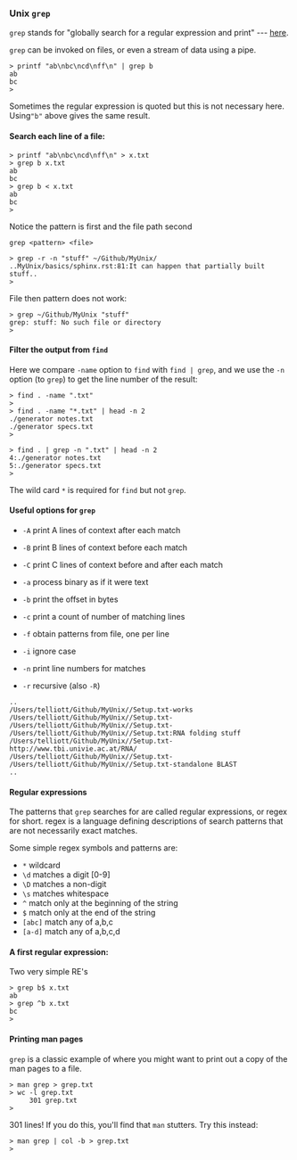 ### Unix `grep`

`grep` stands for "globally search for a regular expression and print" --- [here](https://en.wikipedia.org/wiki/Grep).

`grep` can be invoked on files, or even a stream of data using a pipe.

```
> printf "ab\nbc\ncd\nff\n" | grep b
ab
bc
>
```

Sometimes the regular expression is quoted but this is not necessary here.  Using`"b"` above gives the same result.

#### Search each line of a file:

```
> printf "ab\nbc\ncd\nff\n" > x.txt
> grep b x.txt 
ab
bc
> grep b < x.txt 
ab
bc
>
```

Notice the pattern is first and the file path second

    grep <pattern> <file>

```
> grep -r -n "stuff" ~/Github/MyUnix/ 
..MyUnix/basics/sphinx.rst:81:It can happen that partially built stuff..
>
```

File then pattern does not work:

```
> grep ~/Github/MyUnix "stuff"
grep: stuff: No such file or directory
>
```

#### Filter the output from `find`

Here we compare `-name` option to `find` with `find | grep`, and we use the `-n` option (to `grep`) to get the line number of the result:

```
> find . -name ".txt"
>
> find . -name "*.txt" | head -n 2
./generator notes.txt
./generator specs.txt
>
```

```
> find . | grep -n ".txt" | head -n 2
4:./generator notes.txt
5:./generator specs.txt
>
```

The wild card `*` is required for `find` but not `grep`.

#### Useful options for `grep`

* ``-A`` print A lines of context after each match
* ``-B`` print B lines of context before each match
* ``-C`` print C lines of context before and after each match

* ``-a`` process binary as if it were text
* ``-b`` print the offset in bytes
* ``-c`` print a count of number of matching lines
* ``-f`` obtain patterns from file, one per line

* ``-i`` ignore case
* ``-n`` print line numbers for matches
* ``-r`` recursive (also ``-R``)

```
..
/Users/telliott/Github/MyUnix//Setup.txt-works
/Users/telliott/Github/MyUnix//Setup.txt-
/Users/telliott/Github/MyUnix//Setup.txt-
/Users/telliott/Github/MyUnix//Setup.txt:RNA folding stuff
/Users/telliott/Github/MyUnix//Setup.txt-http://www.tbi.univie.ac.at/RNA/
/Users/telliott/Github/MyUnix//Setup.txt-
/Users/telliott/Github/MyUnix//Setup.txt-standalone BLAST
..
```

#### Regular expressions

The patterns that `grep` searches for are called regular expressions, or regex for short.  regex is a language defining descriptions of search patterns that are not necessarily exact matches.

Some simple regex symbols and patterns are:

* ``*`` wildcard
* ``\d`` matches a digit [0-9]
* ``\D`` matches a non-digit
* ``\s`` matches whitespace
* ``^`` match only at the beginning of the string
* ``$`` match only at the end of the string
* ``[abc]`` match any of a,b,c
* ``[a-d]`` match any of a,b,c,d

#### A first regular expression:

Two very simple RE's

```
> grep b$ x.txt
ab
> grep ^b x.txt
bc
>
```

#### Printing man pages

`grep` is a classic example of where you might want to print out a copy of the man pages to a file.

```
> man grep > grep.txt
> wc -l grep.txt
     301 grep.txt
>
```

301 lines!  If you do this, you'll find that ``man`` stutters.  Try this instead:

```
> man grep | col -b > grep.txt
>
```

